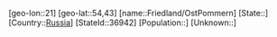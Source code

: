 ﻿---
location: [54,43,21]
type: City
tags:
- geo/City


SpocWebEntityId: 30283
isDeleted: false
confidential: public

---
[geo-lon::21]
[geo-lat::54,43]
[name::Friedland/OstPommern]
[State::]
[Country::[Russia](geo/Continent/Europe/Russia.md)]
[StateId::36942]
[Population::]
[Unknown::]

